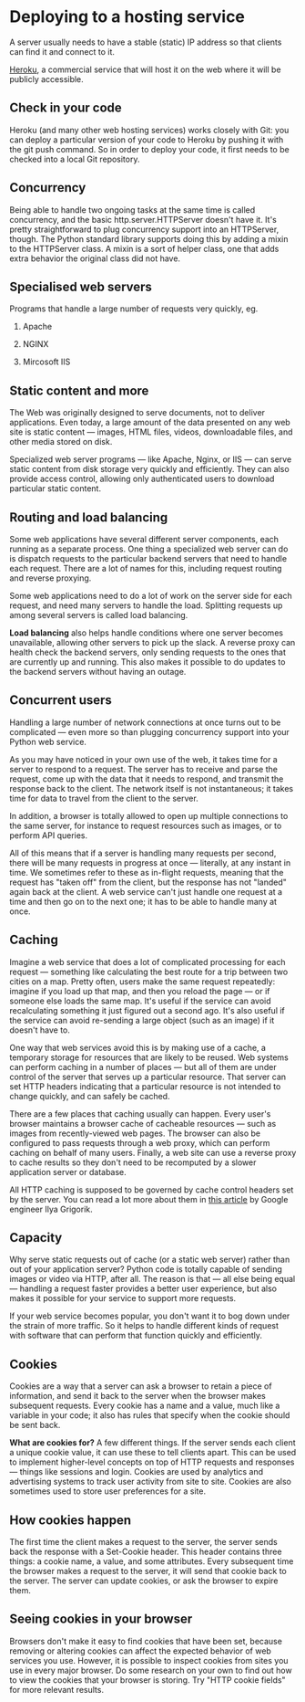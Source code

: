 # Deploying to a hosting service 

A server usually needs to have a stable (static) IP address so that clients can find it and connect to it.

 [Heroku](https://heroku.com/), a commercial service that will host it on the web where it will be publicly accessible.

## Check in your code
Heroku (and many other web hosting services) works closely with Git: you can deploy a particular version of your code to Heroku by pushing it with the git push command. So in order to deploy your code, it first needs to be checked into a local Git repository.

## Concurrency
Being able to handle two ongoing tasks at the same time is called concurrency, and the basic http.server.HTTPServer doesn't have it. It's pretty straightforward to plug concurrency support into an HTTPServer, though. The Python standard library supports doing this by adding a mixin to the HTTPServer class. A mixin is a sort of helper class, one that adds extra behavior the original class did not have.

## Specialised web servers 
Programs that handle a large number of requests very quickly, eg.

1. Apache

2. NGINX

3. Mircosoft IIS

## Static content and more
The Web was originally designed to serve documents, not to deliver applications. Even today, a large amount of the data presented on any web site is static content — images, HTML files, videos, downloadable files, and other media stored on disk.

Specialized web server programs — like Apache, Nginx, or IIS — can serve static content from disk storage very quickly and efficiently. They can also provide access control, allowing only authenticated users to download particular static content.

## Routing and load balancing
Some web applications have several different server components, each running as a separate process. One thing a specialized web server can do is dispatch requests to the particular backend servers that need to handle each request. There are a lot of names for this, including request routing and reverse proxying.

Some web applications need to do a lot of work on the server side for each request, and need many servers to handle the load. Splitting requests up among several servers is called load balancing.

**Load balancing** also helps handle conditions where one server becomes unavailable, allowing other servers to pick up the slack. A reverse proxy can health check the backend servers, only sending requests to the ones that are currently up and running. This also makes it possible to do updates to the backend servers without having an outage.

## Concurrent users
Handling a large number of network connections at once turns out to be complicated — even more so than plugging concurrency support into your Python web service.

As you may have noticed in your own use of the web, it takes time for a server to respond to a request. The server has to receive and parse the request, come up with the data that it needs to respond, and transmit the response back to the client. The network itself is not instantaneous; it takes time for data to travel from the client to the server.

In addition, a browser is totally allowed to open up multiple connections to the same server, for instance to request resources such as images, or to perform API queries.

All of this means that if a server is handling many requests per second, there will be many requests in progress at once — literally, at any instant in time. We sometimes refer to these as in-flight requests, meaning that the request has "taken off" from the client, but the response has not "landed" again back at the client. A web service can't just handle one request at a time and then go on to the next one; it has to be able to handle many at once.

## Caching
Imagine a web service that does a lot of complicated processing for each request — something like calculating the best route for a trip between two cities on a map. Pretty often, users make the same request repeatedly: imagine if you load up that map, and then you reload the page — or if someone else loads the same map. It's useful if the service can avoid recalculating something it just figured out a second ago. It's also useful if the service can avoid re-sending a large object (such as an image) if it doesn't have to.

One way that web services avoid this is by making use of a cache, a temporary storage for resources that are likely to be reused. Web systems can perform caching in a number of places — but all of them are under control of the server that serves up a particular resource. That server can set HTTP headers indicating that a particular resource is not intended to change quickly, and can safely be cached.

There are a few places that caching usually can happen. Every user's browser maintains a browser cache of cacheable resources — such as images from recently-viewed web pages. The browser can also be configured to pass requests through a web proxy, which can perform caching on behalf of many users. Finally, a web site can use a reverse proxy to cache results so they don't need to be recomputed by a slower application server or database.

All HTTP caching is supposed to be governed by cache control headers set by the server. You can read a lot more about them in [this article](https://developers.google.com/web/fundamentals/performance/optimizing-content-efficiency/http-caching) by Google engineer Ilya Grigorik.


## Capacity
Why serve static requests out of cache (or a static web server) rather than out of your application server? Python code is totally capable of sending images or video via HTTP, after all. The reason is that — all else being equal — handling a request faster provides a better user experience, but also makes it possible for your service to support more requests.

If your web service becomes popular, you don't want it to bog down under the strain of more traffic. So it helps to handle different kinds of request with software that can perform that function quickly and efficiently.


## Cookies
Cookies are a way that a server can ask a browser to retain a piece of information, and send it back to the server when the browser makes subsequent requests. Every cookie has a name and a value, much like a variable in your code; it also has rules that specify when the cookie should be sent back.

**What are cookies for?** A few different things. If the server sends each client a unique cookie value, it can use these to tell clients apart. This can be used to implement higher-level concepts on top of HTTP requests and responses — things like sessions and login. Cookies are used by analytics and advertising systems to track user activity from site to site. Cookies are also sometimes used to store user preferences for a site.


## How cookies happen
The first time the client makes a request to the server, the server sends back the response with a Set-Cookie header. This header contains three things: a cookie name, a value, and some attributes. Every subsequent time the browser makes a request to the server, it will send that cookie back to the server. The server can update cookies, or ask the browser to expire them.

## Seeing cookies in your browser
Browsers don't make it easy to find cookies that have been set, because removing or altering cookies can affect the expected behavior of web services you use. However, it is possible to inspect cookies from sites you use in every major browser. Do some research on your own to find out how to view the cookies that your browser is storing. Try "HTTP cookie fields" for more relevant results.

